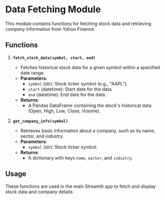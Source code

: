 # Data Fetching Module

This module contains functions for fetching stock data and retrieving company information from Yahoo Finance.

## Functions

1. **`fetch_stock_data(symbol, start, end)`**
   - Fetches historical stock data for a given symbol within a specified date range.
   - **Parameters**:
     - `symbol` (str): Stock ticker symbol (e.g., "AAPL").
     - `start` (datetime): Start date for the data.
     - `end` (datetime): End date for the data.
   - **Returns**:
     - A Pandas DataFrame containing the stock's historical data (Open, High, Low, Close, Volume).

2. **`get_company_info(symbol)`**
   - Retrieves basic information about a company, such as its name, sector, and industry.
   - **Parameters**:
     - `symbol` (str): Stock ticker symbol.
   - **Returns**:
     - A dictionary with keys `name`, `sector`, and `industry`.

## Usage
These functions are used in the main Streamlit app to fetch and display stock data and company details.